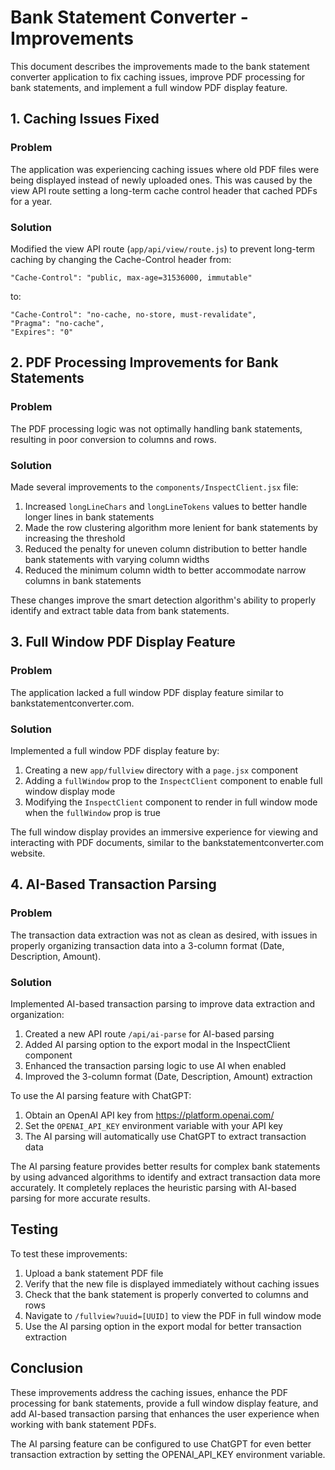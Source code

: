 # Bank Statement Converter - Improvements

This document describes the improvements made to the bank statement converter application to fix caching issues, improve PDF processing for bank statements, and implement a full window PDF display feature.

## 1. Caching Issues Fixed

### Problem
The application was experiencing caching issues where old PDF files were being displayed instead of newly uploaded ones. This was caused by the view API route setting a long-term cache control header that cached PDFs for a year.

### Solution
Modified the view API route (`app/api/view/route.js`) to prevent long-term caching by changing the Cache-Control header from:
```
"Cache-Control": "public, max-age=31536000, immutable"
```
to:
```
"Cache-Control": "no-cache, no-store, must-revalidate",
"Pragma": "no-cache",
"Expires": "0"
```

## 2. PDF Processing Improvements for Bank Statements

### Problem
The PDF processing logic was not optimally handling bank statements, resulting in poor conversion to columns and rows.

### Solution
Made several improvements to the `components/InspectClient.jsx` file:

1. Increased `longLineChars` and `longLineTokens` values to better handle longer lines in bank statements
2. Made the row clustering algorithm more lenient for bank statements by increasing the threshold
3. Reduced the penalty for uneven column distribution to better handle bank statements with varying column widths
4. Reduced the minimum column width to better accommodate narrow columns in bank statements

These changes improve the smart detection algorithm's ability to properly identify and extract table data from bank statements.

## 3. Full Window PDF Display Feature

### Problem
The application lacked a full window PDF display feature similar to bankstatementconverter.com.

### Solution
Implemented a full window PDF display feature by:

1. Creating a new `app/fullview` directory with a `page.jsx` component
2. Adding a `fullWindow` prop to the `InspectClient` component to enable full window display mode
3. Modifying the `InspectClient` component to render in full window mode when the `fullWindow` prop is true

The full window display provides an immersive experience for viewing and interacting with PDF documents, similar to the bankstatementconverter.com website.

## 4. AI-Based Transaction Parsing

### Problem
The transaction data extraction was not as clean as desired, with issues in properly organizing transaction data into a 3-column format (Date, Description, Amount).

### Solution
Implemented AI-based transaction parsing to improve data extraction and organization:

1. Created a new API route `/api/ai-parse` for AI-based parsing
2. Added AI parsing option to the export modal in the InspectClient component
3. Enhanced the transaction parsing logic to use AI when enabled
4. Improved the 3-column format (Date, Description, Amount) extraction

To use the AI parsing feature with ChatGPT:

1. Obtain an OpenAI API key from https://platform.openai.com/
2. Set the `OPENAI_API_KEY` environment variable with your API key
3. The AI parsing will automatically use ChatGPT to extract transaction data

The AI parsing feature provides better results for complex bank statements by using advanced algorithms to identify and extract transaction data more accurately. It completely replaces the heuristic parsing with AI-based parsing for more accurate results.

## Testing

To test these improvements:

1. Upload a bank statement PDF file
2. Verify that the new file is displayed immediately without caching issues
3. Check that the bank statement is properly converted to columns and rows
4. Navigate to `/fullview?uuid=[UUID]` to view the PDF in full window mode
5. Use the AI parsing option in the export modal for better transaction extraction

## Conclusion

These improvements address the caching issues, enhance the PDF processing for bank statements, provide a full window display feature, and add AI-based transaction parsing that enhances the user experience when working with bank statement PDFs.

The AI parsing feature can be configured to use ChatGPT for even better transaction extraction by setting the OPENAI_API_KEY environment variable.
